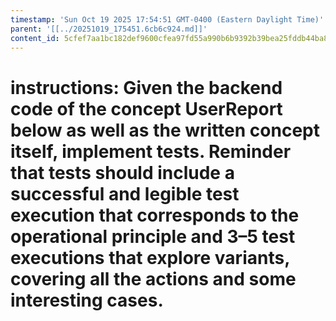 ```yaml
---
timestamp: 'Sun Oct 19 2025 17:54:51 GMT-0400 (Eastern Daylight Time)'
parent: '[[../20251019_175451.6cb6c924.md]]'
content_id: 5cfef7aa1bc182def9600cfea97fd55a990b6b9392b39bea25fddb44ba84f54a
---
```


# instructions: Given the backend code of the concept UserReport below as well as the written concept itself, implement tests. Reminder that tests should include a successful and legible test execution that corresponds to the operational principle and 3–5 test executions that explore variants, covering all the actions and some interesting cases.
